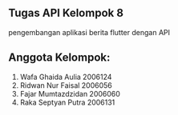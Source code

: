 ## Tugas API Kelompok 8

pengembangan aplikasi berita flutter dengan API 

## Anggota Kelompok:
1. Wafa Ghaida Aulia 2006124
2. Ridwan Nur Faisal 2006056
3. Fajar Mumtazdzidan 2006060
4. Raka Septyan Putra 2006131

